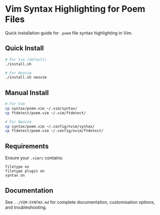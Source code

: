 # Vim Syntax Highlighting for Poem Files

Quick installation guide for `.poem` file syntax highlighting in Vim.

## Quick Install

```bash
# For Vim (default)
./install.sh

# For Neovim
./install.sh neovim
```

## Manual Install

```bash
# For Vim
cp syntax/poem.vim ~/.vim/syntax/
cp ftdetect/poem.vim ~/.vim/ftdetect/

# For Neovim
cp syntax/poem.vim ~/.config/nvim/syntax/
cp ftdetect/poem.vim ~/.config/nvim/ftdetect/
```

## Requirements

Ensure your `.vimrc` contains:

```vim
filetype on
filetype plugin on
syntax on
```

## Documentation

See `../VIM-SYNTAX.md` for complete documentation, customisation options, and troubleshooting.

